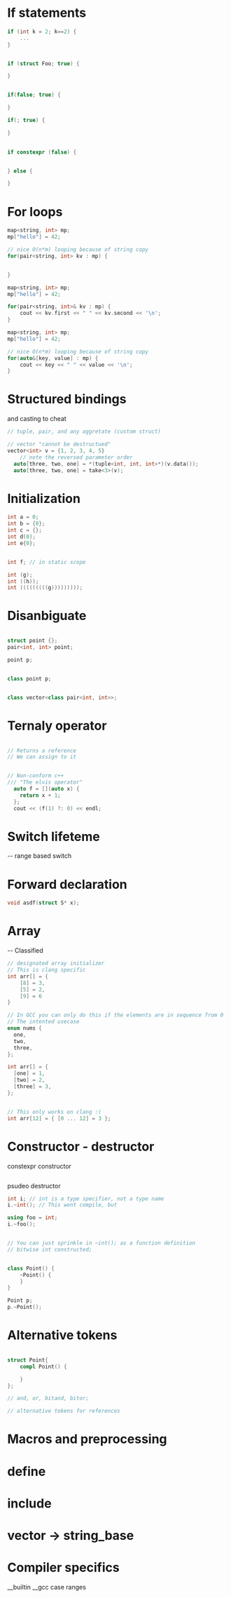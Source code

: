 # If statements

```cpp
if (int k = 2; k==2) {
    ...
}


if (struct Foo; true) {

}


if(false; true) {

}

if(; true) {

}
 
```


```cpp
if constexpr (false) {


} else {

}

```

# For loops

```cpp
map<string, int> mp;
mp["hello"] = 42;

// nice O(n*m) looping because of string copy
for(pair<string, int> kv : mp) {


}

```

```cpp
map<string, int> mp;
mp["hello"] = 42;

for(pair<string, int>& kv : mp) {
    cout << kv.first << " " << kv.second << '\n';
}

```

```cpp
map<string, int> mp;
mp["hello"] = 42;

// nice O(n*m) looping because of string copy
for(auto&[key, value] : mp) {
    cout << key << " " << value << '\n';
}

```

# Structured bindings

and casting to cheat
```cpp
// tuple, pair, and any aggretate (custom struct)

// vector "cannot be destructued"
vector<int> v = {1, 2, 3, 4, 5}
    // note the reversed parameter order
  auto[three, two, one] = *(tuple<int, int, int>*)(v.data());
  auto[three, two, one] = take<3>(v);

```

# Initialization
```cpp
int a = 0;
int b = {0};
int c = {};
int d(0);
int e{0};


int f; // in static scope

int (g);
int ((h));
int (((((((((g)))))))));
```

# Disanbiguate

```cpp

struct point {};
pair<int, int> point;

point p;


class point p;


class vector<class pair<int, int>>;


```
# Ternaly operator
```cpp

// Returns a reference
// We can assign to it


// Non-conform c++
/// "The elvis operator"
  auto f = [](auto x) {
    return x + 1;
  };
  cout << (f(1) ?: 0) << endl;

```


# Switch lifeteme
-- range based switch

# Forward declaration

```cpp
void asdf(struct S* x);
```


# Array

-- Classified

```cpp
// designated array initializer
// This is clang specific
int arr[] = {
    [8] = 3,
    [5] = 2,
    [9] = 6
}

// In GCC you can only do this if the elements are in sequence from 0
// The intented usecase
enum nums {
  one,
  two,
  three,
};

int arr[] = {
  [one] = 1,
  [two] = 2,
  [three] = 3,
};


// This only works on clang :(
int arr[12] = { [0 ... 12] = 3 };

```

# Constructor - destructor


constexpr constructor
```cpp

```

psudeo destructor
```cpp
int i; // int is a type specifier, not a type name
i.~int(); // This wont compile, but

using foo = int;
i.~foo(); 


// You can just sprinkle in ~int(); as a function definition
// bitwise int constructed;


class Point() {
    ~Point() {
    }
}

Point p;
p.~Point();

```


# Alternative tokens

```cpp

struct Point{
    compl Point() {

    }
};

// and, or, bitand, bitor;

// alternative tokens for references

```



# Macros and preprocessing
# define
# include

# vector<bool> -> string_base<bool>

# Compiler specifics

__builtin
__gcc
case ranges
